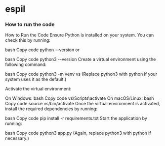 # espil

### How to run the code

How to Run the Code
Ensure Python is installed on your system. You can check this by running:

bash
Copy code
python --version
or

bash
Copy code
python3 --version
Create a virtual environment using the following command:

bash
Copy code
python3 -m venv vs
(Replace python3 with python if your system uses it as the default.)

Activate the virtual environment:

On Windows:
bash
Copy code
vs\Scripts\activate
On macOS/Linux:
bash
Copy code
source vs/bin/activate
Once the virtual environment is activated, install the required dependencies by running:

bash
Copy code
pip install -r requirements.txt
Start the application by running:

bash
Copy code
python3 app.py
(Again, replace python3 with python if necessary.)


